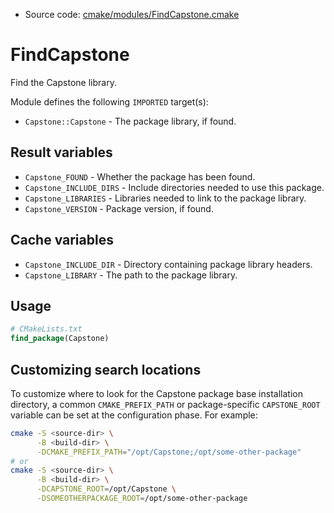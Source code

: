 <!-- This is auto-generated file. -->
* Source code: [cmake/modules/FindCapstone.cmake](https://github.com/petk/php-build-system/blob/master/cmake/cmake/modules/FindCapstone.cmake)

# FindCapstone

Find the Capstone library.

Module defines the following `IMPORTED` target(s):

* `Capstone::Capstone` - The package library, if found.

## Result variables

* `Capstone_FOUND` - Whether the package has been found.
* `Capstone_INCLUDE_DIRS` - Include directories needed to use this package.
* `Capstone_LIBRARIES` - Libraries needed to link to the package library.
* `Capstone_VERSION` - Package version, if found.

## Cache variables

* `Capstone_INCLUDE_DIR` - Directory containing package library headers.
* `Capstone_LIBRARY` - The path to the package library.

## Usage

```cmake
# CMakeLists.txt
find_package(Capstone)
```

## Customizing search locations

To customize where to look for the Capstone package base
installation directory, a common `CMAKE_PREFIX_PATH` or
package-specific `CAPSTONE_ROOT` variable can be set at
the configuration phase. For example:

```sh
cmake -S <source-dir> \
      -B <build-dir> \
      -DCMAKE_PREFIX_PATH="/opt/Capstone;/opt/some-other-package"
# or
cmake -S <source-dir> \
      -B <build-dir> \
      -DCAPSTONE_ROOT=/opt/Capstone \
      -DSOMEOTHERPACKAGE_ROOT=/opt/some-other-package
```
